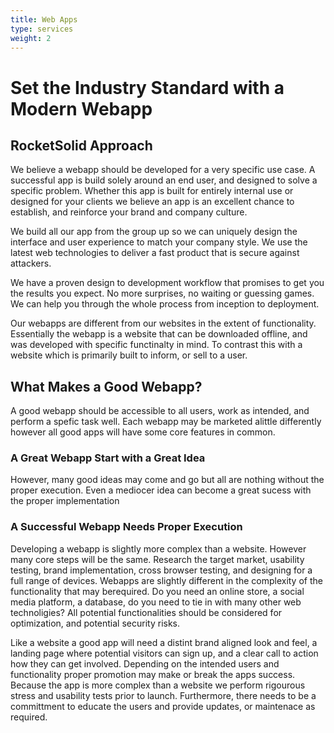 ```yaml
---
title: Web Apps
type: services
weight: 2
---
```


# Set the Industry Standard with a Modern Webapp

## RocketSolid Approach

We believe a webapp should be developed for a very specific use case. A successful app is build solely around an end user, and designed to solve a specific problem. Whether this app is built for entirely internal use or designed for your clients we believe an app is an excellent chance to establish, and reinforce your brand and company culture.

We build all our app from the group up so we can uniquely design the interface and user experience to match your company style. We use the latest web technologies to deliver a fast product that is secure against attackers.

We have a proven design to development workflow that promises to get you the results you expect. No more surprises, no waiting or guessing games. We can help you through the whole process from inception to deployment.

Our webapps are different from our websites in the extent of functionality. Essentially the webapp is a website that can be downloaded offline, and was developed with specific functinalty in mind. To contrast this with a website which is primarily built to inform, or sell to a user.

## What Makes a Good Webapp?

A good webapp should be accessible to all users, work as intended, and perform a spefic task well. Each webapp may be marketed alittle differently however all good apps will have some core features in common.

### A Great Webapp Start with a Great Idea

However, many good ideas may come and go but all are nothing without the proper execution. Even a mediocer idea can become a great sucess with the proper implementation

### A Successful Webapp Needs Proper Execution

Developing a webapp is slightly more complex than a website. However many core steps will be the same. Research the target market, usability testing, brand implementation, cross browser testing, and designing for a full range of devices. Webapps are slightly different in the complexity of the functionality that may berequired. Do you need an online store, a social media platform, a database, do you need to tie in with many other web technoligies? All potential functionalities should be considered for optimization, and potential security risks.

Like a website a good app will need a distint brand aligned look and feel, a landing page where potential visitors can sign up, and a clear call to action how they can get involved. Depending on the intended users and functionality proper promotion may make or break the apps success. Because the app is more complex than a website we perform rigourous stress and usability tests prior to launch. Furthermore, there needs to be a committment to educate the users and provide updates, or maintenace as required.
